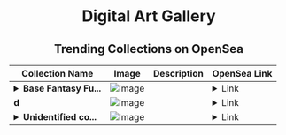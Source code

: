 <div align="center">

# Digital Art Gallery

## Trending Collections on OpenSea

| Collection Name                       | Image                                                                                     | Description                       | OpenSea Link                                                                                          |
|---------------------------------------|-------------------------------------------------------------------------------------------|-----------------------------------|--------------------------------------------------------------------------------------------------------|
| **<details><summary>Base Fantasy Fu...</summary>Base Fantasy Funcky girl</details>** | ![Image](https://i.seadn.io/s/raw/files/2455142905248cf0780dbb69bc34e2d0.png?w=500&auto=format?w=200&auto=format) |  | <details><summary>Link</summary>[Base Fantasy Funcky girl](https://opensea.io/collection/base-fantasy-funcky-girl)</details> |
| **d** | ![Image](https://i.seadn.io/s/raw/files/ec0b573a89747f1823384435a70bd5c9.jpg?w=500&auto=format?w=200&auto=format) |  | <details><summary>Link</summary>[d](https://opensea.io/collection/d-6297)</details> |
| **<details><summary>Unidentified co...</summary>Unidentified contract 9850af12-a087-4094-ae9b-d13f3b6441f9</details>** | ![Image](https://i.seadn.io/s/raw/files/654b7e9c6f93abe8d20f6c1ead4af558.png?w=500&auto=format?w=200&auto=format) |  | <details><summary>Link</summary>[Unidentified contract 9850af12-a087-4094-ae9b-d13f3b6441f9](https://opensea.io/collection/unidentified-contract-9850af12-a087-4094-ae9b-d13f)</details> |

</div>